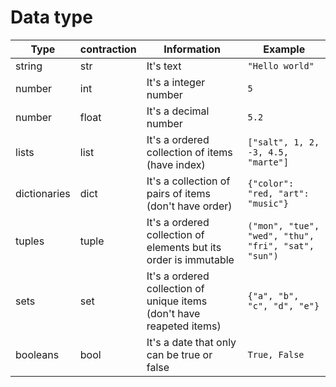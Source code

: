 # Data type

| Type         | contraction | Information                                                           | Example                                             |
| ------------ | ----------- | --------------------------------------------------------------------- | --------------------------------------------------- |
| string       | str         | It's text                                                             | `"Hello world"`                                     |
| number       | int         | It's a integer number                                                 | `5`                                                 |
| number       | float       | It's a decimal number                                                 | `5.2`                                               |
| lists        | list        | It's a ordered collection of items (have index)                       | `["salt", 1, 2, -3, 4.5, "marte"]`                  |
| dictionaries | dict        | It's a collection of pairs of items (don't have order)                | `{"color": "red, "art": "music"}`                   |
| tuples       | tuple       | It's a ordered collection of elements but its order is immutable      | `("mon", "tue", "wed", "thu", "fri", "sat", "sun")` |
| sets         | set         | It's a ordered collection of unique items (don't have reapeted items) | `{"a", "b", "c", "d", "e"}`                         |
| booleans     | bool        | It's a date that only can be true or false                            | `True, False`                                       |
